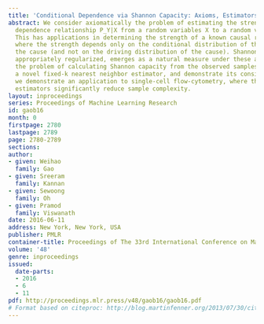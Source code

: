 ```yaml
---
title: 'Conditional Dependence via Shannon Capacity: Axioms, Estimators and Applications'
abstract: We consider axiomatically the problem of estimating the strength of a conditional
  dependence relationship P_Y|X from a random variables X to a random variable Y.
  This has applications in determining the strength of a known causal relationship,
  where the strength depends only on the conditional distribution of the effect given
  the cause (and not on the driving distribution of the cause). Shannon capacity,
  appropriately regularized, emerges as a natural measure under these axioms. We examine
  the problem of calculating Shannon capacity from the observed samples and propose
  a novel fixed-k nearest neighbor estimator, and demonstrate its consistency. Finally,
  we demonstrate an application to single-cell flow-cytometry, where the proposed
  estimators significantly reduce sample complexity.
layout: inproceedings
series: Proceedings of Machine Learning Research
id: gaob16
month: 0
firstpage: 2780
lastpage: 2789
page: 2780-2789
sections: 
author:
- given: Weihao
  family: Gao
- given: Sreeram
  family: Kannan
- given: Sewoong
  family: Oh
- given: Pramod
  family: Viswanath
date: 2016-06-11
address: New York, New York, USA
publisher: PMLR
container-title: Proceedings of The 33rd International Conference on Machine Learning
volume: '48'
genre: inproceedings
issued:
  date-parts:
  - 2016
  - 6
  - 11
pdf: http://proceedings.mlr.press/v48/gaob16/gaob16.pdf
# Format based on citeproc: http://blog.martinfenner.org/2013/07/30/citeproc-yaml-for-bibliographies/
---
```

